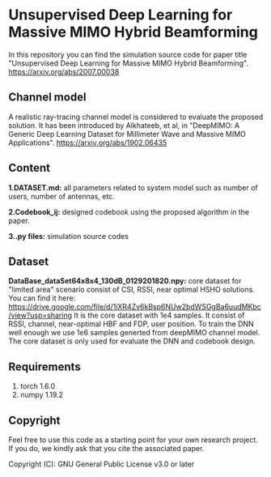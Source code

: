# Unsupervised Deep Learning for Massive MIMO Hybrid Beamforming


In this repository you can find the simulation source code for paper title "Unsupervised Deep Learning for Massive MIMO Hybrid Beamforming". <https://arxiv.org/abs/2007.00038>

## Channel model

A realistic ray-tracing channel model is considered to evaluate the proposed solution. It has been introduced by Alkhateeb, et al, in "DeepMIMO: A Generic Deep Learning Dataset for Millimeter Wave and Massive MIMO Applications". <https://arxiv.org/abs/1902.06435>


## Content

**1.DATASET.md:** all parameters related to system model such as number of users, number of antennas, etc.

**2.Codebook_ij:** designed codebook using the proposed algorithm in the paper.

**3..py files:** simulation source codes


## Dataset
**DataBase_dataSet64x8x4_130dB_0129201820.npy:** core dataset for "limited area" scenario consist of CSI, RSSI, near optimal HSHO solutions. You can find it here:
https://drive.google.com/file/d/1iXR4Zv6kBsp6NUw2bdWSGgBa6uudMKbc/view?usp=sharing
It is the core dataset with 1e4 samples. It consist of RSSI, channel, near-optimal HBF and FDP, user position. To train the DNN well enough we use 1e6 samples generted from deepMIMO channel model. The core dataset is only used for evaluate the DNN and codebook design.

## Requirements
1. torch 1.6.0
2. numpy 1.19.2

## Copyright
Feel free to use this code as a starting point for your own research project. If you do, we kindly ask that you cite the associated paper. 

Copyright (C): GNU General Public License v3.0 or later
